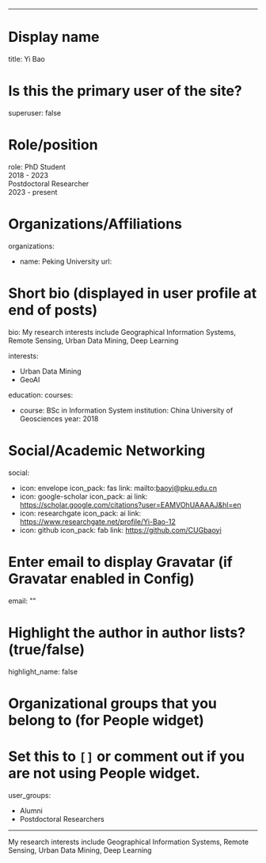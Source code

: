 
---
# Display name
title: Yi Bao

# Is this the primary user of the site?
superuser: false

# Role/position
role: PhD Student<br>2018 - 2023</br>Postdoctoral Researcher<br>2023 - present</br>

# Organizations/Affiliations
organizations:
- name: Peking University
  url: 

# Short bio (displayed in user profile at end of posts)
bio: My research interests include Geographical Information Systems, Remote Sensing, Urban Data Mining, Deep Learning

interests:
  - Urban Data Mining
  - GeoAI


education:
  courses:
  - course: BSc in Information System
    institution: China University of Geosciences
    year: 2018


# Social/Academic Networking
social:
  - icon: envelope
    icon_pack: fas
    link: mailto:baoyi@pku.edu.cn
  - icon: google-scholar
    icon_pack: ai
    link: https://scholar.google.com/citations?user=EAMVOhUAAAAJ&hl=en
  - icon: researchgate
    icon_pack: ai
    link: https://www.researchgate.net/profile/Yi-Bao-12
  - icon: github
    icon_pack: fab
    link: https://github.com/CUGbaoyi


# Enter email to display Gravatar (if Gravatar enabled in Config)
email: ""

# Highlight the author in author lists? (true/false)
highlight_name: false

# Organizational groups that you belong to (for People widget)
#   Set this to `[]` or comment out if you are not using People widget.
user_groups:
- Alumni
- Postdoctoral Researchers
---
My research interests include Geographical Information Systems, Remote Sensing, Urban Data Mining, Deep Learning
